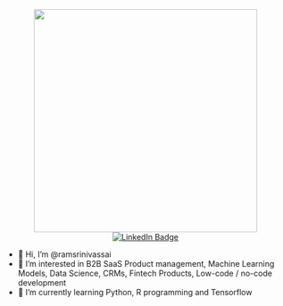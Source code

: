 <div id="header" align="center">
  <img src="https://media.giphy.com/media/4FQMuOKR6zQRO/giphy.gif" width="400"/>
</div>

<div id="badges" align = "center">
  <a href="https://www.linkedin.com/in/ram-srinivas-sai/">
    <img src="https://img.shields.io/badge/LinkedIn-blue?style=for-the-badge&logo=linkedin&logoColor=white" alt="LinkedIn Badge"/>
  </a>
</div>

 
- 👋 Hi, I’m @ramsrinivassai
- 👀 I’m interested in B2B SaaS Product management, Machine Learning Models, Data Science, CRMs, Fintech Products, Low-code / no-code development
- 🌱 I’m currently learning Python, R programming and Tensorflow

<!---
ramsrinivassai/ramsrinivassai is a ✨ special ✨ repository because its `README.md` (this file) appears on your GitHub profile.
You can click the Preview link to take a look at your changes.
--->
